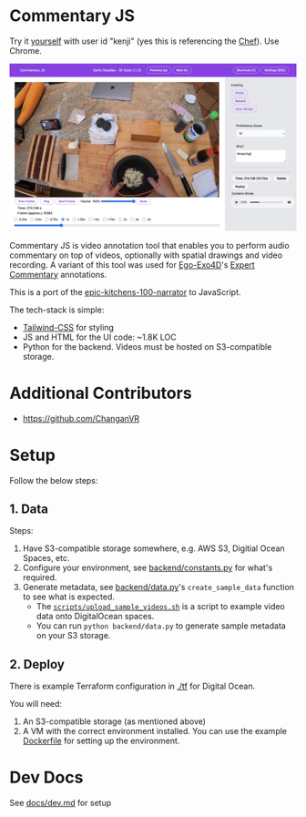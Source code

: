 # Commentary JS

Try it [yourself](commentaryjs.miguel-martin.com) with user id
"kenji" (yes this is referencing the [Chef](https://www.youtube.com/@JKenjiLopezAlt)). Use Chrome.

![screenshot](./docs/screenshot.jpg)

Commentary JS is video annotation tool that enables you to perform audio
commentary on top of videos, optionally with spatial drawings and video
recording. A variant of this tool was used for
[Ego-Exo4D](https://docs.ego-exo4d-data.org/)'s [Expert
Commentary](https://docs.ego-exo4d-data.org/annotations/expert_commentary/)
annotations.

This is a port of the
[epic-kitchens-100-narrator](https://github.com/epic-kitchens/epic-kitchens-100-narrator)
to JavaScript. 

The tech-stack is simple:
- [Tailwind-CSS](https://tailwindcss.com/) for styling
- JS and HTML for the UI code: ~1.8K LOC
- Python for the backend. Videos must be hosted on S3-compatible storage.

# Additional Contributors

- https://github.com/ChanganVR

# Setup

Follow the below steps:

## 1. Data

Steps:
1. Have S3-compatible storage somewhere, e.g. AWS S3, Digitial Ocean Spaces, etc.
2. Configure your environment, see [backend/constants.py](./backend/constants.py) for what's required.
3. Generate metadata, see [backend/data.py](./backend/data.py)'s `create_sample_data` function to see what is expected.
    - The
      [`scripts/upload_sample_videos.sh`](./scripts/upload_sample_videos.sh) is
      a script to example video data onto DigitalOcean spaces.
    - You can run `python backend/data.py` to generate sample metadata on your S3 storage.


## 2. Deploy

There is example Terraform configuration in [./tf](./tf) for Digital Ocean. 

You will need:
1. An S3-compatible storage (as mentioned above)
2. A VM with the correct environment installed. You can use the example
   [Dockerfile](./Dockerfile) for setting up the environment.

# Dev Docs

See [docs/dev.md](./docs/dev.md) for setup
